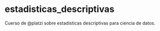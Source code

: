 # estadisticas_descriptivas
Cuerso de @platzi sobre estadisticas descriptivas para ciencia de datos.
